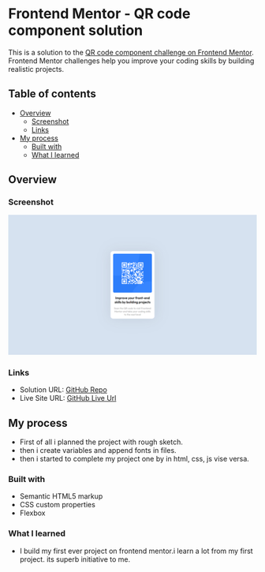 # Frontend Mentor - QR code component solution

This is a solution to the [QR code component challenge on Frontend Mentor](https://www.frontendmentor.io/challenges/qr-code-component-iux_sIO_H). Frontend Mentor challenges help you improve your coding skills by building realistic projects. 

## Table of contents

- [Overview](#overview)
  - [Screenshot](#screenshot)
  - [Links](#links)
- [My process](#my-process)
  - [Built with](#built-with)
  - [What I learned](#what-i-learned)

## Overview

### Screenshot

![](./screenshot.png)

### Links

- Solution URL: [GitHub Repo](https://github.com/rohanrider11/qr-code-component.git)
- Live Site URL: [GitHub Live Url](https://rohanrider11.github.io/qr-code-component/)

## My process
  - First of all i planned the project with rough sketch.
  - then i create variables and append fonts in files.
  - then i started to complete my project one by in html, css, js vise versa.

### Built with

- Semantic HTML5 markup
- CSS custom properties
- Flexbox

### What I learned
- I build my first ever project on frontend mentor.i learn a lot from my first project. its superb initiative to me.
